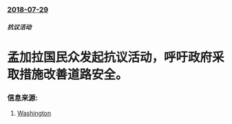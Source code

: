 ### [2018-07-29](/news/2018/07/29/index.md)

##### 抗议活动
# 孟加拉国民众发起抗议活动，呼吁政府采取措施改善道路安全。 




### 信息来源:

1. [Washington](https://www.washingtonpost.com/world/asia_pacific/mass-protests-over-traffic-deaths-paralyze-dhaka-for-5-days/2018/08/03/3661f818-9780-11e8-818b-e9b7348cd87d_story.html)
